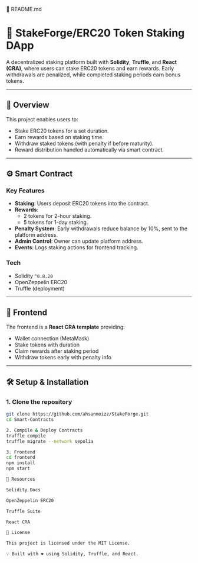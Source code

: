 📄 README.md
# 💎 StakeForge/ERC20 Token Staking DApp

A decentralized staking platform built with **Solidity**, **Truffle**, and **React (CRA)**, where users can stake ERC20 tokens and earn rewards. Early withdrawals are penalized, while completed staking periods earn bonus tokens.

---

## 🚀 Overview

This project enables users to:
- Stake ERC20 tokens for a set duration.
- Earn rewards based on staking time.
- Withdraw staked tokens (with penalty if before maturity).
- Reward distribution handled automatically via smart contract.

---

## ⚙️ Smart Contract

### Key Features
- **Staking**: Users deposit ERC20 tokens into the contract.
- **Rewards**:  
  - 2 tokens for 2-hour staking.  
  - 5 tokens for 1-day staking.  
- **Penalty System**: Early withdrawals reduce balance by 10%, sent to the platform address.
- **Admin Control**: Owner can update platform address.
- **Events**: Logs staking actions for frontend tracking.

### Tech
- Solidity `^0.8.20`
- OpenZeppelin ERC20
- Truffle (deployment)

---

## 🎨 Frontend

The frontend is a **React CRA template** providing:
- Wallet connection (MetaMask)
- Stake tokens with duration
- Claim rewards after staking period
- Withdraw tokens early with penalty info

---

## 🛠️ Setup & Installation

### 1. Clone the repository
```bash
git clone https://github.com/ahsanmoizz/StakeForge.git
cd Smart-Contracts

2. Compile & Deploy Contracts
truffle compile
truffle migrate --network sepolia

3. Frontend
cd frontend
npm install
npm start

🔗 Resources

Solidity Docs

OpenZeppelin ERC20

Truffle Suite

React CRA

📜 License

This project is licensed under the MIT License.

💡 Built with ❤️ using Solidity, Truffle, and React.